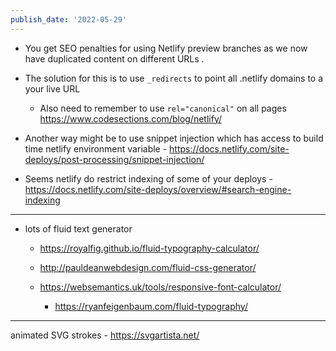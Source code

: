 ```yaml
---
publish_date: '2022-05-29'
---
```

- You get SEO penalties for using Netlify preview branches as we now have duplicated content on different URLs . 
- The solution for this is to use `_redirects` to point all .netlify domains to a your live URL
	- Also need to remember to use `rel="canonical"` on all pages
https://www.codesections.com/blog/netlify/

- Another way might be to use snippet injection  which has access to build time netlify environment variable - https://docs.netlify.com/site-deploys/post-processing/snippet-injection/

- Seems netlify do restrict indexing of some of your deploys - https://docs.netlify.com/site-deploys/overview/#search-engine-indexing


--- 

- lots of fluid text generator
	- https://royalfig.github.io/fluid-typography-calculator/
	- http://pauldeanwebdesign.com/fluid-css-generator/
	- https://websemantics.uk/tools/responsive-font-calculator/
	
		- https://ryanfeigenbaum.com/fluid-typography/



---
animated SVG strokes - https://svgartista.net/
